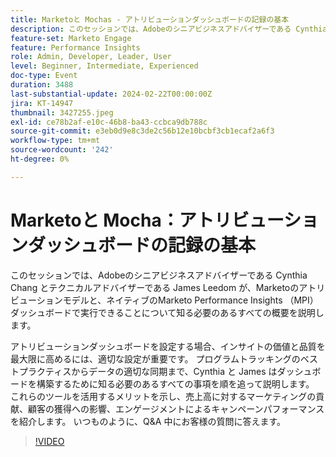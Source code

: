 ```yaml
---
title: Marketoと Mochas - アトリビューションダッシュボードの記録の基本
description: このセッションでは、Adobeのシニアビジネスアドバイザーである Cynthia Chang とテクニカルアドバイザーである James Leedom が、Marketoのアトリビューションモデルと、ネイティブのMarketo Performance Insights （MPI）ダッシュボードで実行できることについて知る必要のあるすべての概要を説明します。 アトリビューションダッシュボードを設定する場合、インサイトの価値と品質を最大限に高めるには、適切な設定が重要です。 プログラムトラッキングのベストプラクティスからデータの適切な同期まで、Cynthia と James はダッシュボードを構築するために知る必要のあるすべての事項を順を追って説明します。 これらのツールを活用するメリットを示し、売上高に対するマーケティングの貢献、顧客の獲得への影響、エンゲージメントによるキャンペーンパフォーマンスを紹介します。 いつものように、Q&A 中にお客様の質問に答えます。
feature-set: Marketo Engage
feature: Performance Insights
role: Admin, Developer, Leader, User
level: Beginner, Intermediate, Experienced
doc-type: Event
duration: 3488
last-substantial-update: 2024-02-22T00:00:00Z
jira: KT-14947
thumbnail: 3427255.jpeg
exl-id: ce78b2af-e10c-46b8-ba43-ccbca9db788c
source-git-commit: e3eb0d9e8c3de2c56b12e10bcbf3cb1ecaf2a6f3
workflow-type: tm+mt
source-wordcount: '242'
ht-degree: 0%

---
```


# Marketoと Mocha：アトリビューションダッシュボードの記録の基本

このセッションでは、Adobeのシニアビジネスアドバイザーである Cynthia Chang とテクニカルアドバイザーである James Leedom が、Marketoのアトリビューションモデルと、ネイティブのMarketo Performance Insights （MPI）ダッシュボードで実行できることについて知る必要のあるすべての概要を説明します。

アトリビューションダッシュボードを設定する場合、インサイトの価値と品質を最大限に高めるには、適切な設定が重要です。 プログラムトラッキングのベストプラクティスからデータの適切な同期まで、Cynthia と James はダッシュボードを構築するために知る必要のあるすべての事項を順を追って説明します。 これらのツールを活用するメリットを示し、売上高に対するマーケティングの貢献、顧客の獲得への影響、エンゲージメントによるキャンペーンパフォーマンスを紹介します。 いつものように、Q&amp;A 中にお客様の質問に答えます。

>[!VIDEO](https://video.tv.adobe.com/v/3427255/?learn=on)
